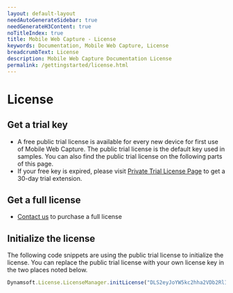 ```yaml
---
layout: default-layout
needAutoGenerateSidebar: true
needGenerateH3Content: true
noTitleIndex: true
title: Mobile Web Capture - License
keywords: Documentation, Mobile Web Capture, License
breadcrumbText: License
description: Mobile Web Capture Documentation License
permalink: /gettingstarted/license.html
---
```


# License

## Get a trial key

- A free public trial license is available for every new device for first use of Mobile Web Capture. The public trial license is the default key used in samples. You can also find the public trial license on the following parts of this page.
- If your free key is expired, please visit <a href="https://www.dynamsoft.com/customer/license/trialLicense?product=mwc&source=docs" target="_blank">Private Trial License Page</a> to get a 30-day trial extension.

## Get a full license

- [Contact us](https://www.dynamsoft.com/company/contact/)  to purchase a full license

## Initialize the license

The following code snippets are using the public trial license to initialize the license. You can replace the public trial license with your own license key in the two places noted below.

```javascript
Dynamsoft.License.LicenseManager.initLicense("DLS2eyJoYW5kc2hha2VDb2RlIjoiMjAwMDAxLTEwMjQ5NjE5NyJ9"); // Public trial license which is valid for 24 hours
```